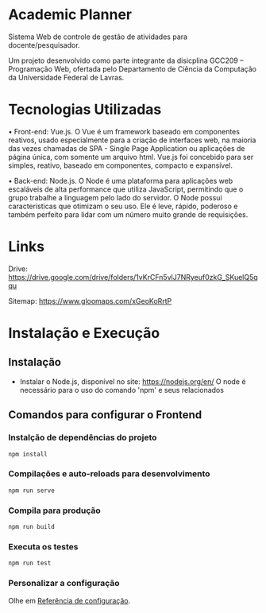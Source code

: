 # Academic Planner

Sistema Web de controle de gestão de atividades para docente/pesquisador.

Um projeto desenvolvido como parte integrante da disicplina GCC209 – Programação Web, ofertada pelo Departamento de Ciência da Computação da Universidade Federal de Lavras.


# Tecnologias Utilizadas

•	Front-end: Vue.js. O Vue é um framework baseado em componentes reativos, usado especialmente para a criação de interfaces web, na maioria das vezes chamadas de SPA - Single Page Application ou aplicações de página única, com somente um arquivo html. Vue.js foi concebido para ser simples, reativo, baseado em componentes, compacto e expansível. 


•	Back-end: Node.js. O Node é uma plataforma para aplicações web escaláveis de alta performance que utiliza JavaScript, permitindo que o grupo trabalhe a linguagem pelo lado do servidor. O Node possui caracteristicas que otimizam o seu uso. Ele é leve, rápido, poderoso e também perfeito para lidar com um número muito grande de requisições.



# Links

Drive: https://drive.google.com/drive/folders/1vKrCFn5vlJ7NRyeuf0zkG_SKuelQ5qqu

Sitemap: https://www.gloomaps.com/xGeoKoRrtP

# Instalação e Execução

## Instalação

- Instalar o Node.js, disponível no site: https://nodejs.org/en/
  O node é necessário para o uso do comando 'npm' e seus relacionados
  
## Comandos para configurar o Frontend

### Instalção de dependências do projeto
```
npm install
```

### Compilações e auto-reloads para desenvolvimento
```
npm run serve
```

### Compila para produção
```
npm run build
```

### Executa os testes
```
npm run test
```

### Personalizar a configuração
Olhe em [Referência de configuração](https://cli.vuejs.org/config/).
